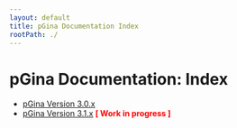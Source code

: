 ```yaml
---
layout: default
title: pGina Documentation Index
rootPath: ./
---
```


pGina Documentation: Index
===========================

* [pGina Version 3.0.x](v3.0/index.html)
* [pGina Version 3.1.x](v3.1/index.html) <span style="color: red; font-weight: bold;">[ Work in progress ]</span>
  